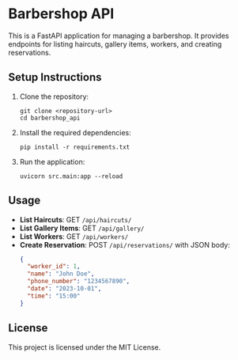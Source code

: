 # Barbershop API

This is a FastAPI application for managing a barbershop. It provides endpoints for listing haircuts, gallery items, workers, and creating reservations.


## Setup Instructions

1. Clone the repository:
   ```
   git clone <repository-url>
   cd barbershop_api
   ```

2. Install the required dependencies:
   ```
   pip install -r requirements.txt
   ```

3. Run the application:
   ```
   uvicorn src.main:app --reload
   ```

## Usage

- **List Haircuts**: GET `/api/haircuts/`
- **List Gallery Items**: GET `/api/gallery/`
- **List Workers**: GET `/api/workers/`
- **Create Reservation**: POST `/api/reservations/` with JSON body:
  ```json
  {
    "worker_id": 1,
    "name": "John Doe",
    "phone_number": "1234567890",
    "date": "2023-10-01",
    "time": "15:00"
  }
  ```

## License

This project is licensed under the MIT License.